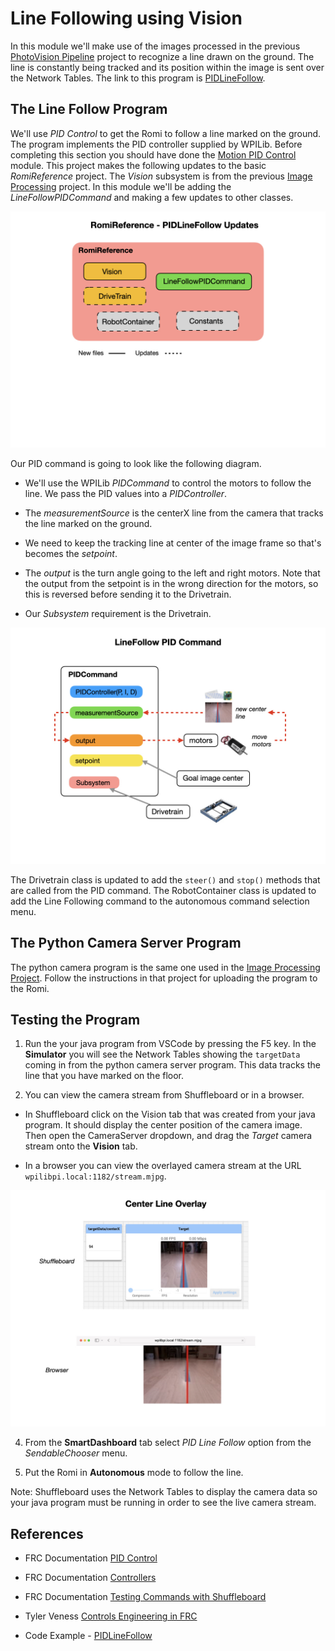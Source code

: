 # Line Following using Vision
In this module we'll make use of the images processed in the previous [PhotoVision Pipeline](../romiImageProcessing) project to recognize a line drawn on the ground. The line is constantly being tracked and its position within the image is sent over the Network Tables.  The link to this program is [PIDLineFollow](https://github.com/FRC-2928/RomiExamples/tree/main/PIDLineFollow). 

## The Line Follow Program
We'll use *PID Control* to get the Romi to follow a line marked on the ground.  The program implements the PID controller supplied by WPILib.  Before completing this section you should have done the [Motion PID Control](romiPID) module.  This project makes the following updates to the basic *RomiReference* project.  The *Vision* subsystem is from the previous [Image Processing](romiImageProcessing) project. In this module we'll be adding the *LineFollowPIDCommand* and making a few updates to other classes.

![LineFollow updates](../../images/FRCVision/FRCVision.012.jpeg)

Our PID command is going to look like the following diagram.  

- We'll use the WPILib *PIDCommand* to control the motors to follow the line.  We pass the PID values into a *PIDController*.

- The *measurementSource* is the centerX line from the camera that tracks the line marked on the ground.  

- We need to keep the tracking line at center of the image frame so that's becomes the *setpoint*. 

- The *output* is the turn angle going to the left and right motors.  Note that the output from the setpoint is in the wrong direction for the motors, so this is reversed before sending it to the Drivetrain.

- Our *Subsystem* requirement is the Drivetrain.

![PID Command](../../images/FRCVision/FRCVision.013.jpeg)

The Drivetrain class is updated to add the `steer()` and `stop()` methods that are called from the PID command. The RobotContainer class is updated to add the Line Following command to the autonomous command selection menu.


## The Python Camera Server Program
The python camera program is the same one used in the [Image Processing Project](romiImageProcessing.md#upload).  Follow the instructions in that project for uploading the program to the Romi.

## Testing the Program
1. Run the your java program from VSCode by pressing the F5 key. In the **Simulator** you will see the Network Tables showing the `targetData` coming in from the python camera server program.  This data tracks the line that you have marked on the floor.

2. You can view the camera stream from Shuffleboard or in a browser.

- In Shuffleboard click on the Vision tab that was created from your java program. It should display the center position of the camera image.  Then open the CameraServer dropdown, and drag the *Target* camera stream onto the **Vision** tab. 

- In a browser you can view the overlayed camera stream at the URL `wpilibpi.local:1182/stream.mjpg`.

![View camera stream in Shuffleboard](../../images/FRCVision/FRCVision.009.jpeg)

4. From the **SmartDashboard** tab select *PID Line Follow* option from the *SendableChooser* menu.

5. Put the Romi in **Autonomous** mode to follow the line.

Note: Shuffleboard uses the Network Tables to display the camera data so your java program must be running in order to see the live camera stream.

## References
- FRC Documentation [PID Control](https://docs.wpilib.org/en/latest/docs/software/commandbased/pid-subsystems-commands.html)

- FRC Documentation [Controllers](https://docs.wpilib.org/en/latest/docs/software/advanced-controls/controllers/index.html)

- FRC Documentation [Testing Commands with Shuffleboard](https://docs.wpilib.org/en/stable/docs/software/wpilib-tools/robotbuilder/introduction/robotbuilder-testing-with-shuffleboard.html)

- Tyler Veness [Controls Engineering in FRC](https://file.tavsys.net/control/controls-engineering-in-frc.pdf)

- Code Example - [PIDLineFollow](https://github.com/FRC-2928/RomiExamples/tree/main/PIDLineFollow)

<!-- <h3><span style="float:left">
<a href="romiImageProcessing">Previous</a></span>
<span style="float:right">
<a href="romiServos">Next</a></span></h3> -->